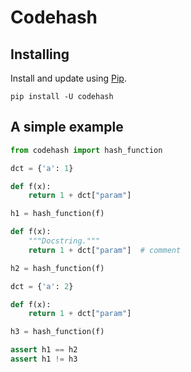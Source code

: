 # Codehash

## Installing

Install and update using [Pip](https://pip.pypa.io/en/stable/quickstart/).

```
pip install -U codehash
```

## A simple example

```python
from codehash import hash_function

dct = {'a': 1}

def f(x):
    return 1 + dct["param"]

h1 = hash_function(f)

def f(x):
    """Docstring."""
    return 1 + dct["param"]  # comment

h2 = hash_function(f)

dct = {'a': 2}

def f(x):
    return 1 + dct["param"]

h3 = hash_function(f)

assert h1 == h2
assert h1 != h3
```
